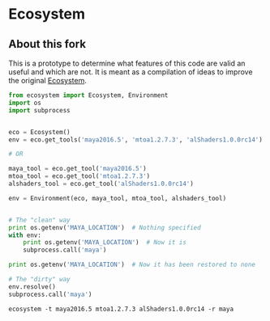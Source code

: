 # Ecosystem 

## About this fork

This is a prototype to determine what features of this code are valid an useful and which are not. It is meant as a compilation of ideas to improve the original [Ecosystem](https://github.com/PeregrineLabs/Ecosystem).

```python
from ecosystem import Ecosystem, Environment
import os
import subprocess


eco = Ecosystem()
env = eco.get_tools('maya2016.5', 'mtoa1.2.7.3', 'alShaders1.0.0rc14')

# OR

maya_tool = eco.get_tool('maya2016.5')
mtoa_tool = eco.get_tool('mtoa1.2.7.3')
alshaders_tool = eco.get_tool('alShaders1.0.0rc14')

env = Environment(eco, maya_tool, mtoa_tool, alshaders_tool)


# The "clean" way
print os.getenv('MAYA_LOCATION')  # Nothing specified
with env:
    print os.getenv('MAYA_LOCATION')  # Now it is
    subprocess.call('maya')

print os.getenv('MAYA_LOCATION')  # Now it has been restored to none

# The "dirty" way
env.resolve()
subprocess.call('maya')

```

```
ecosystem -t maya2016.5 mtoa1.2.7.3 alShaders1.0.0rc14 -r maya
``` 
